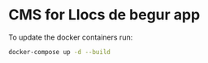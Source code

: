 # CMS for Llocs de begur app

To update the docker containers run:

```bash
docker-compose up -d --build
```

